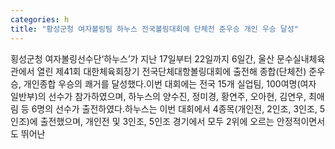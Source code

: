 ```yaml
---
categories: h
title: "황성군청 여자볼링팀 하누스 전국볼링대회에 단체전 준우승 개인 우승 달성"
---
```

횡성군청 여자볼링선수단‘하누스’가 지난 17일부터 22일까지 6일간, 울산 문수실내체육관에서 열린 제41회 대한체육회장기 전국단체대항볼링대회에 출전해 종합(단체전) 준우승, 개인종합 우승의 쾌거를 달성했다.이번 대회에는 전국 15개 실업팀, 100여명(여자 일반부)의 선수가 참가하였으며, 하누스의 양수진, 정미경, 황연주, 오아현, 김연우, 최애림 등 6명의 선수가 출전하였다.하누스는 이번 대회에서 4종목(개인전, 2인조, 3인조, 5인조)에 출전했으며, 개인전 및 3인조, 5인조 경기에서 모두 2위에 오르는 안정적이면서도 뛰어난